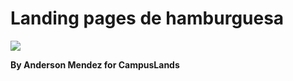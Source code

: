 # Landing pages de hamburguesa

![](https://drive.google.com/file/d/1hUPHpHA_VmV1Y0f7ENMhdFPUL6TuZqdn/view?usp=sharing)



**By Anderson Mendez for CampusLands**
